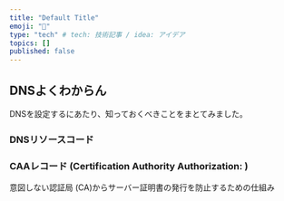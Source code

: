 ```yaml
---
title: "Default Title"
emoji: "💬"
type: "tech" # tech: 技術記事 / idea: アイデア
topics: []
published: false
---
```


## DNSよくわからん

DNSを設定するにあたり、知っておくべきことをまとてみました。

### DNSリソースコード

### CAAレコード (Certification Authority Authorization: )

意図しない認証局 (CA)からサーバー証明書の発行を防止するための仕組み
